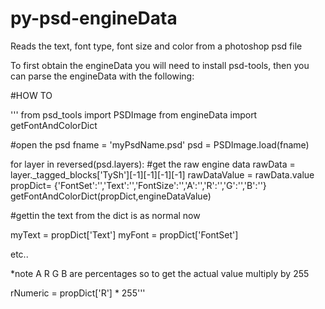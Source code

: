 py-psd-engineData
=================

Reads the text, font type, font size and color from a photoshop psd file

To first obtain the engineData you will need to install psd-tools, then you can parse the engineData with the following:

#HOW TO

'''
from psd_tools import PSDImage
from engineData import getFontAndColorDict

#open the psd
fname = 'myPsdName.psd'
psd = PSDImage.load(fname)


for layer in reversed(psd.layers):
  #get the raw engine data
  rawData = layer._tagged_blocks['TySh'][-1][-1][-1][-1]
  rawDataValue = rawData.value
  propDict= {'FontSet':'','Text':'','FontSize':'','A':'','R':'','G':'','B':''}
  getFontAndColorDict(propDict,engineDataValue)
  
  #gettin the text from the dict is as normal now
  
  myText = propDict['Text']
  myFont = propDict['FontSet']
  
  etc..
  
  *note A R G B are percentages so to get the actual value multiply by 255
  
  rNumeric = propDict['R'] * 255'''

